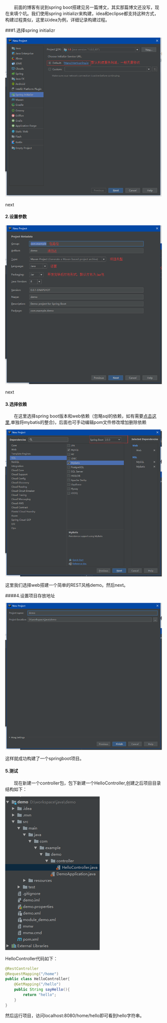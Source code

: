 [id]:2018-08-13
[type]:javaee
[tag]:java,spring,springboot
&emsp;&emsp;前面的博客有说到spring boot搭建见另一篇博文，其实那篇博文还没写，现在来填个坑。我们使用spring initializr来构建，idea和eclipse都支持这种方式，构建过程类似，这里以idea为例，详细记录构建过程。

###1.选择spring initializr

![1532967570728](./picFolder/1532967570728.png)

next

#### 2.设置参数

![1532967772110](./picFolder/1532967772110.png)

next

#### 3.选择依赖

&emsp;&emsp;在这里选择spring boot版本和web依赖（忽略sql的依赖，如有需要[点击这里](f),单独将mybatis的整合)，后面也可手动编辑pom文件修改增加删除依赖

![1532967938985](./picFolder/1532967938985.png)

这里我们选择web搭建一个简单的REST风格demo。然后next。

####4.设置项目存放地址

![1532968024509](./picFolder/1532968024509.png)

这样就成功构建了一个springboot项目。

#### 5.测试

&emsp;&emsp;现在新建一个controller包，包下新建一个HelloController,创建之后项目目录结构如下：

![1532969025023](./picFolder/1532969025023.png)

HelloController代码如下：

```java
@RestController
@RequestMapping("/home")
public class HelloController{
    @GetMapping("/hello")
    public String sayHello(){
        return "hello";
    }
}
```

然后运行项目，访问localhost:8080/home/hello即可看到hello字符串。
